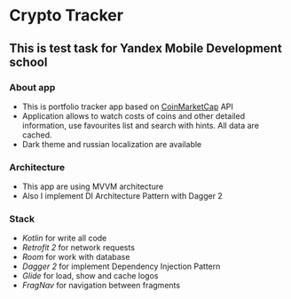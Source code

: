 # Crypto Tracker
## This is test task for Yandex Mobile Development school

### About app 
* This is portfolio tracker app based on [CoinMarketCap](https://coinmarketcap.com) API
* Application allows to watch costs of coins and other detailed information, use favourites list and search with hints. All data are cached.
* Dark theme and russian localization are available

### Architecture
* This app are using MVVM architecture
* Also I implement DI Architecture Pattern with Dagger 2

### Stack
* _Kotlin_ for write all code
* _Retrofit 2_ for network requests
* _Room_ for work with database
* _Dagger 2_ for implement Dependency Injection Pattern
* _Glide_ for load, show and cache logos
* _FragNav_ for navigation between fragments
